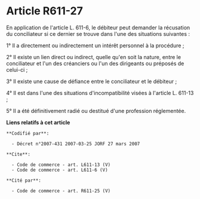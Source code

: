 # Article R611-27

En application de l'article L. 611-6, le débiteur peut demander la récusation du conciliateur si ce dernier se trouve dans
l'une des situations suivantes : 

1° Il a directement ou indirectement un intérêt personnel à la procédure ; 

2° Il existe un lien direct ou indirect, quelle qu'en soit la nature, entre le conciliateur et l'un des créanciers ou l'un
des dirigeants ou préposés de celui-ci ; 

3° Il existe une cause de défiance entre le conciliateur et le débiteur ; 

4° Il est dans l'une des situations d'incompatibilité visées à l'article L. 611-13 ; 

5° Il a été définitivement radié ou destitué d'une profession réglementée.

**Liens relatifs à cet article**

	**Codifié par**:

	  - Décret n°2007-431 2007-03-25 JORF 27 mars 2007

	**Cite**:

	  - Code de commerce - art. L611-13 (V)
	  - Code de commerce - art. L611-6 (V)

	**Cité par**:

	  - Code de commerce - art. R611-25 (V)
